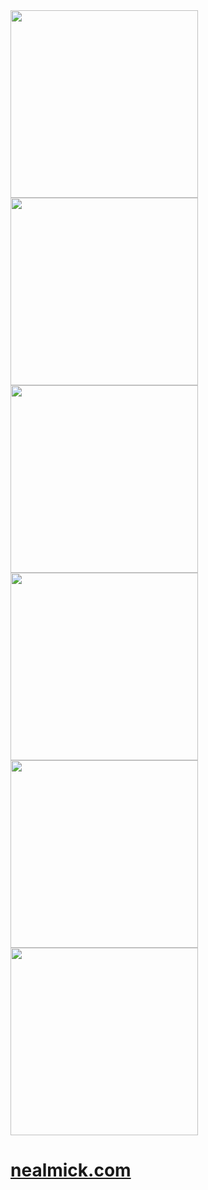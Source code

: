 <!--- https://foliolink.me/ --->
<a href="https://firebet.ai/">
    <img src="https://r2.foliolink.me/portfolio/portfolio/github/1/image1.png?"  width="300"/>
</a>
<a href="https://recipe-genie.xyz/">
    <img src="https://r2.foliolink.me/portfolio/portfolio/github/1/image2.png?"  width="300"/>
</a>
<br>
<a href="https://pro-note.xyz/">
    <img src="https://r2.foliolink.me/portfolio/portfolio/github/1/image3.png?"  width="300"/>
</a>
<a href="https://chat4u.io/">
    <img src="https://r2.foliolink.me/portfolio/portfolio/github/1/image4.png?"  width="300"/>
</a>
<br>
<a href="https://launchba.se/">
    <img src="https://r2.foliolink.me/portfolio/portfolio/github/1/image5.png?"  width="300"/>
</a>
<a href="https://squashbug.xyz/">
    <img src="https://r2.foliolink.me/portfolio/portfolio/github/1/image6.png?"  width="300"/>
</a>
<br>
 
# [nealmick.com](https://nealmick.com)
